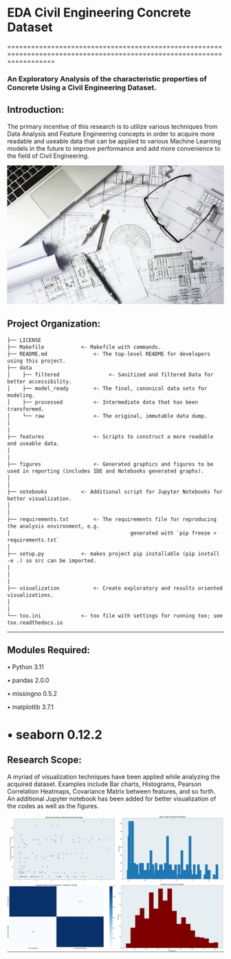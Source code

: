 # EDA Civil Engineering Concrete Dataset 
========================================================================================================================

### An Exploratory Analysis of the characteristic properties of Concrete Using a Civil Engineering Dataset. 

## Introduction:
The primary incentive of this research is to utilize various techniques from Data Analysis and Feature Engineering 
concepts in order to acquire more readable and useable data that can be applied to various Machine Learning models 
in the future to improve performance and add more convenience to the field of Civil Engineering.  

![alt text](https://github.com/shahriar-rahman/EDA-Civil-Engineering-Concrete-Dataset/blob/main/img/Civil_Engineering.jpg)

Project Organization:
------------

    ├── LICENSE
    ├── Makefile          	<- Makefile with commands.
    ├── README.md             	<- The top-level README for developers using this project.
    ├── data
    │    ├── filtered       		 <- Sanitized and filtered Data for better accessibility.
    │    ├── model_ready    	<- The final, canonical data sets for modeling.
    │    ├── processed      	<- Intermediate data that has been transformed.
    │    └── raw            	<- The original, immutable data dump.
    │
	|
    ├── features                <- Scripts to construct a more readable and useable data.
    │
	|
    ├── figures            		<- Generated graphics and figures to be used in reporting (includes IDE and Notebooks generated graphs).
    │    				     
    │
    ├── notebooks          	<- Additional script for Jupyter Notebooks for better visualization.
    │
	│
    ├── requirements.txt    	<- The requirements file for reproducing the analysis environment, e.g.
    │                         				generated with `pip freeze > requirements.txt`
    │
    ├── setup.py           	<- makes project pip installable (pip install -e .) so src can be imported.
	|
    │
	|	
    ├── visualization           <- Create exploratory and results oriented visualizations.
    │ 
    │
    └── tox.ini            	<- tox file with settings for running tox; see tox.readthedocs.io

--------

## Modules Required:
• Python 3.11

• pandas 2.0.0

• missingno 0.5.2

• matplotlib 3.7.1

• seaborn 0.12.2
========================================================================================================================
## Research Scope:
A myriad of visualization techniques have been applied while analyzing the acquired dataset. Examples 
include Bar charts, Histograms, Pearson Correlation Heatmaps, Covariance Matrix between features, and so forth.
An additional Jupyter notebook has been added for better visualization of the codes as well as the figures.

![alt text](https://github.com/shahriar-rahman/EDA-Civil-Engineering-Concrete-Dataset/blob/main/img/img.JPG)
